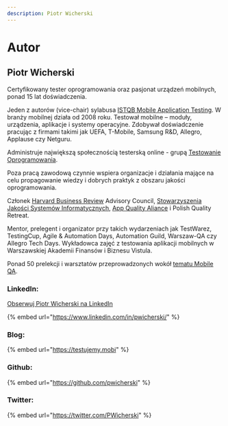 ```yaml
---
description: Piotr Wicherski
---
```


# Autor

## Piotr Wicherski

Certyfikowany tester oprogramowania oraz pasjonat urządzeń mobilnych, ponad 15 lat doświadczenia.

Jeden z autorów (vice-chair) sylabusa [ISTQB Mobile Application Testing](https://www.istqb.org/certifications/mobile-tester). W branży mobilnej działa od 2008 roku. Testował mobilne – moduły, urządzenia, aplikacje i systemy operacyjne. Zdobywał doświadczenie pracując z firmami takimi jak UEFA, T-Mobile, Samsung R\&D, Allegro, Applause czy Netguru.

Administruje największą społecznością testerską online - grupą [Testowanie Oprogramowania](https://www.facebook.com/groups/TestowanieOprogramowania/).

Poza pracą zawodową czynnie wspiera organizacje i działania mające na celu propagowanie wiedzy i dobrych praktyk z obszaru jakości oprogramowania.

Członek [Harvard Business Review](https://hbr.org/) Advisory Council, [Stowarzyszenia Jakości Systemów Informatycznych](https://sjsi.org/), [App Quality Aliance](https://www.appqualityalliance.org/) i Polish Quality Retreat.

Mentor, prelegent i organizator przy takich wydarzeniach jak TestWarez, TestingCup, Agile & Automation Days, Automation Guild, Warszaw-QA czy Allegro Tech Days. Wykładowca zajęć z testowania aplikacji mobilnych w Warszawskiej Akademii Finansów i Biznesu Vistula.

Ponad 50 prelekcji i warsztatów przeprowadzonych wokół [tematu Mobile QA](https://testujemy.mobi/wydarzenia-testerskie/).

### LinkedIn:

[Obserwuj Piotr Wicherski na LinkedIn](https://www.linkedin.com/comm/mynetwork/discovery-see-all?usecase=PEOPLE\_FOLLOWS\&followMember=pwicherski)

{% embed url="https://www.linkedin.com/in/pwicherski/" %}

### Blog:

{% embed url="https://testujemy.mobi" %}

### Github:

{% embed url="https://github.com/pwicherski" %}

### Twitter:

{% embed url="https://twitter.com/PWicherski" %}

###
